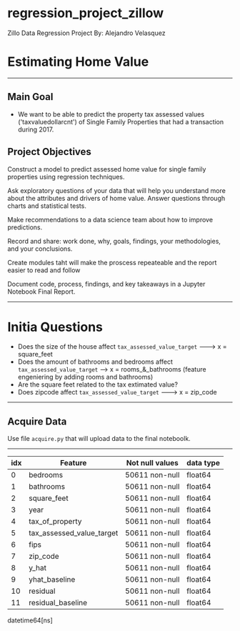 # regression_project_zillow
Zillo Data Regression Project
By: Alejandro Velasquez 

# Estimating Home Value
----------------------

## Main Goal 
- We want to be able to predict the property tax assessed values ('taxvaluedollarcnt') of Single Family Properties that had a transaction during 2017.



## Project Objectives

Construct a model to predict assessed home value for single family properties using regression techniques.

Ask exploratory questions of your data that will help you understand more about the attributes and drivers of home value. Answer questions through charts and statistical tests.

Make recommendations to a data science team about how to improve predictions.

Record and share: work done, why, goals, findings, your methodologies, and your conclusions.

Create modules taht will make the proscess repeateable and the report easier to read and follow

Document code, process, findings, and key takeaways in a Jupyter Notebook Final Report.

----------------------
# Initia Questions 

- Does the size of the house affect `tax_assessed_value_target` ---> x = square_feet
- Does the amount of bathrooms and bedrooms affect 
`tax_assessed_value_target` --> x = rooms_&_bathrooms (feature engeniering by adding rooms and bathrooms)
- Are the square feet related to the tax extimated value?
- Does zipcode affect `tax_assessed_value_target` ---> x = zip_code
---------------------------------------------------------------

## Acquire Data

Use file `acquire.py` that will upload data to the final noteboolk.

--------------

idx  |Feature                           |Not null values |data type|
| --- | ---------------------------------|----------------|--------|  
| 0   |bedrooms                       | 50611 non-null  | float64  |
| 1   |bathrooms          | 50611 non-null  | float64  |
| 2   |square_feet                  | 50611 non-null  | float64  |
| 3   |year                    | 50611 non-null  | float64  |
| 4   |tax_of_property                           | 50611 non-null  | float64  |
| 5   |tax_assessed_value_target                        | 50611 non-null  | float64  |
| 6   |fips                            | 50611 non-null  | float64  |
| 7   |zip_code                     | 50611 non-null  | float64  |
| 8   |y_hat                    | 50611 non-null  | float64 |
| 9   |yhat_baseline                   | 50611 non-null  | float64|
| 10  |residual                         | 50611 non-null  | float64|
| 11  |residual_baseline                 | 50611 non-null  | float64|
datetime64[ns]
